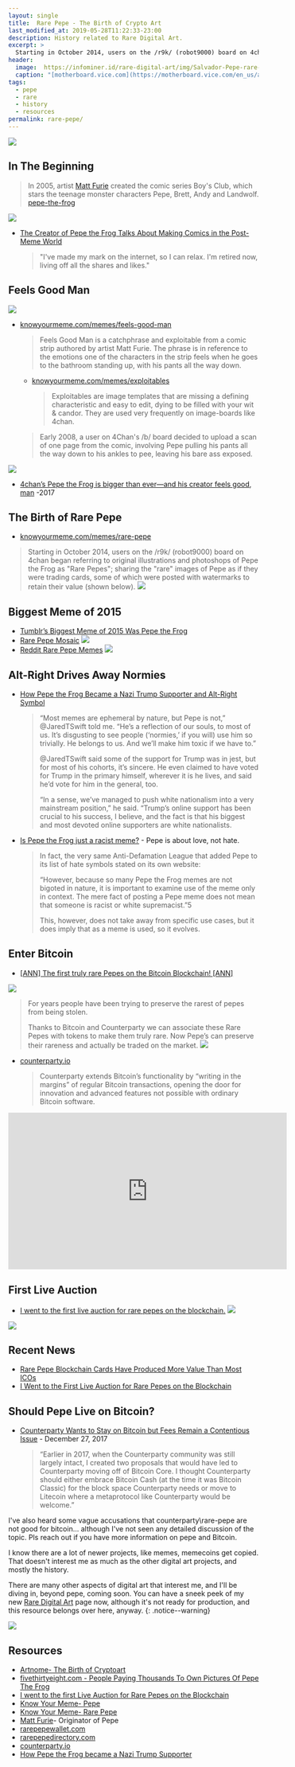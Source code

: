 ```yaml
---
layout: single
title:  Rare Pepe - The Birth of Crypto Art
last_modified_at: 2019-05-28T11:22:33-23:00
description: History related to Rare Digital Art.
excerpt: >
  Starting in October 2014, users on the /r9k/ (robot9000) board on 4chan began referring to original illustrations and photoshops of Pepe the Frog as "Rare Pepes"; sharing the "rare" images of Pepe as if they were trading cards, some of which were posted with watermarks to retain their value (shown below).
header:
  image:  https://infominer.id/rare-digital-art/img/Salvador-Pepe-rare-Pepe-auction-1-13-18.jpeg
  caption: "[motherboard.vice.com](https://motherboard.vice.com/en_us/article/ev57p4/i-went-to-the-first-live-auction-for-rare-pepes-on-the-blockchain) via: [Jessica Klein](https://www.jlklein.com)"
tags: 
  - pepe
  - rare
  - history
  - resources
permalink: rare-pepe/
---
```


![](https://infominer.id/rare-digital-art/img/pepebanner.jpg)

## In The Beginning

>In 2005, artist [Matt Furie](http://www.mattfurie.com/) created the comic series Boy's Club, which stars the teenage monster characters Pepe, Brett, Andy and Landwolf.
[pepe-the-frog](https://knowyourmeme.com/memes/pepe-the-frog)

![](https://infominer.id/rare-digital-art/img/boys-club-pepe-history.png)

* [The Creator of Pepe the Frog Talks About Making Comics in the Post-Meme World](https://www.vice.com/en_us/article/avy3aj/feels-good-man-728)
  >"I've made my mark on the internet, so I can relax. I'm retired now, living off all the shares and likes.​"

## Feels Good Man

![](https://infominer.id/rare-digital-art/img/feels-good-man.jpeg)

* [knowyourmeme.com/memes/feels-good-man](https://knowyourmeme.com/memes/feels-good-man)
  > Feels Good Man is a catchphrase and exploitable from a comic strip authored by artist Matt Furie. The phrase is in reference to the emotions one of the characters in the strip feels when he goes to the bathroom standing up, with his pants all the way down.
  * [knowyourmeme.com/memes/exploitables](https://knowyourmeme.com/memes/exploitables)
    > Exploitables are image templates that are missing a defining characteristic and easy to edit, dying to be filled with your wit & candor. They are used very frequently on image-boards like 4chan.
  >Early 2008, a user on 4Chan's /b/ board decided to upload a scan of one page from the comic, involving Pepe pulling his pants all the way down to his ankles to pee, leaving his bare ass exposed.

![](https://i.kym-cdn.com/photos/images/newsfeed/000/001/148/466px-Feels_good_man_full_comic.jpg)

* [4chan’s Pepe the Frog is bigger than ever—and his creator feels good, man](https://www.dailydot.com/unclick/4chan-pepe-the-frog-renaissance/) -2017

## The Birth of Rare Pepe

* [knowyourmeme.com/memes/rare-pepe](https://knowyourmeme.com/memes/rare-pepe)
>Starting in October 2014, users on the /r9k/ (robot9000) board on 4chan began referring to original illustrations and photoshops of Pepe the Frog as "Rare Pepes"; sharing the "rare" images of Pepe as if they were trading cards, some of which were posted with watermarks to retain their value (shown below).
  ![](https://i.kym-cdn.com/photos/images/newsfeed/001/015/708/3bc.jpg)


## Biggest Meme of 2015

* [Tumblr’s Biggest Meme of 2015 Was Pepe the Frog](http://nymag.com/intelligencer/2015/12/tumblr-was-here-for-pepe-the-frog-in-2015.html)
* [Rare Pepe Mosaic](https://mustacheese.deviantart.com/art/Rare-Pepe-Mosaic-NOT-FOR-NORMIES-567803519)
  ![](https://i.imgur.com/addGH5k.jpg)
* [Reddit Rare Pepe Memes](https://www.ohmycat.club/reddit-rare-pepe-memes.html)
  [![](https://infominer.id/rare-digital-art/img/rare-pepe.png)](https://imgur.com/r/4chan/awRrhwX)
  
## Alt-Right Drives Away Normies

* [How Pepe the Frog Became a Nazi Trump Supporter and Alt-Right Symbol](https://www.thedailybeast.com/how-pepe-the-frog-became-a-nazi-trump-supporter-and-alt-right-symbol)
  >“Most memes are ephemeral by nature, but Pepe is not,” @JaredTSwift told me. “He’s a reflection of our souls, to most of us. It’s disgusting to see people (‘normies,’ if you will) use him so trivially. He belongs to us. And we’ll make him toxic if we have to.”
  >
  >@JaredTSwift said some of the support for Trump was in jest, but for most of his cohorts, it’s sincere. He even claimed to have voted for Trump in the primary himself, wherever it is he lives, and said he’d vote for him in the general, too.
  >
  >“In a sense, we’ve managed to push white nationalism into a very mainstream position,” he said. “Trump’s online support has been crucial to his success, I believe, and the fact is that his biggest and most devoted online supporters are white nationalists.

* [Is Pepe the Frog just a racist meme?](https://medium.com/pepedapp/is-pepe-the-frog-just-a-racist-meme-1083ab8f4b99) - Pepe is about love, not hate.
  >In fact, the very same Anti-Defamation League that added Pepe to its list of hate symbols stated on its own website:
  >
  >“However, because so many Pepe the Frog memes are not bigoted in nature, it is important to examine use of the meme only in context. The mere fact of posting a Pepe meme does not mean that someone is racist or white supremacist.”5
  >
  >This, however, does not take away from specific use cases, but it does imply that as a meme is used, so it evolves.

## Enter Bitcoin

* [[ANN] The first truly rare Pepes on the Bitcoin Blockchain! [ANN]](https://bitcointalk.org/index.php?topic=1617264.0)

![](https://imgur.com/a880QQ3.png)

>For years people have been trying to preserve the rarest of pepes from being stolen.  
>
>Thanks to Bitcoin and Counterparty we can associate these Rare Pepes with tokens to make them truly rare.  Now Pepe’s can preserve their rareness and actually be traded on the market.
  [![](https://infominer.id/rare-digital-art/img/pepe-scientist.jpg)](http://rarepepedirectory.com/?page_id=122)
* [counterparty.io](https://counterparty.io/)
  >Counterparty extends Bitcoin’s functionality by “writing in the margins” of regular Bitcoin transactions, opening the door for innovation and advanced features not possible with ordinary Bitcoin software.

<iframe width="560" height="315" src="https://www.youtube.com/embed/KHQLBsrk5ME" frameborder="0" allowfullscreen></iframe>

## First Live Auction

* [I went to the first live auction for rare pepes on the blockchain.](https://motherboard.vice.com/en_us/article/ev57p4/i-went-to-the-first-live-auction-for-rare-pepes-on-the-blockchain)
  [![](https://video-images.vice.com/_uncategorized/1516305655454-Salvador-Pepe-rare-Pepe-auction-RT-1-13-18.jpeg)](https://motherboard.vice.com/en_us/article/ev57p4/i-went-to-the-first-live-auction-for-rare-pepes-on-the-blockchain)

 
![](http://infominer.id/rare-digital-art/img/homer-pepe.jpg)

## Recent News

* [Rare Pepe Blockchain Cards Have Produced More Value Than Most ICOs](https://news.bitcoin.com/rare-pepe-blockchain-cards-produce-more-value-than-most-icos/)
* [I Went to the First Live Auction for Rare Pepes on the Blockchain](https://www.vice.com/en_us/article/ev57p4/i-went-to-the-first-live-auction-for-rare-pepes-on-the-blockchain)

## Should Pepe Live on Bitcoin?

* [Counterparty Wants to Stay on Bitcoin but Fees Remain a Contentious Issue](https://bitsonline.com/counterparty-bitcoin-fees-contentious/) - December 27, 2017
  >“Earlier in 2017, when the Counterparty community was still largely intact, I created two proposals that would have led to Counterparty moving off of Bitcoin Core. I thought Counterparty should either embrace Bitcoin Cash (at the time it was Bitcoin Classic) for the block space Counterparty needs or move to Litecoin where a metaprotocol like Counterparty would be welcome.”

I've also heard some vague accusations that counterparty\rare-pepe are not good for bitcoin... although I've not seen any detailed discussion of the topic. Pls reach out if you have more information on pepe and Bitcoin.


I know there are a lot of newer projects, like memes, memecoins get copied. That doesn't interest me as much as the other digital art projects, and mostly the history. 

There are many other aspects of digital art that interest me, and I'll be diving in, beyond pepe, coming soon. You can have a sneek peek of my new [Rare Digital Art](https://infominer.id/rare-digital-art/) page now, although it's not ready for production, and this resource belongs over here, anyway.
{: .notice--warning}

![](https://infominer.id/rare-digital-art/img/pepe-recall.gif)

## Resources

* [Artnome- The Birth of Cryptoart](https://www.artnome.com/news/2018/1/23/rare-pepe-wallet-the-birth-of-cryptoart)
* [fivethirtyeight.com - People Paying Thousands To Own Pictures Of Pepe The Frog](https://fivethirtyeight.com/features/pepe-the-frog-symbolism-cryptoart-blockchain/)
* [I went to the first Live Auction for Rare Pepes on the Blockchain](https://motherboard.vice.com/en_us/article/ev57p4/i-went-to-the-first-live-auction-for-rare-pepes-on-the-blockchain)
* [Know Your Meme- Pepe](http://knowyourmeme.com/memes/pepe-the-frog)
* [Know Your Meme- Rare Pepe](http://knowyourmeme.com/memes/rare-pepe)
* [Matt Furie](http://www.mattfurie.com/)- Originator of Pepe
* [rarepepewallet.com](https://rarepepewallet.com)
* [rarepepedirectory.com](http://rarepepedirectory.com)
* [counterparty.io](https://counterparty.io)
* [How Pepe the Frog became a Nazi Trump Supporter](https://www.thedailybeast.com/how-pepe-the-frog-became-a-nazi-trump-supporter-and-alt-right-symbol)
